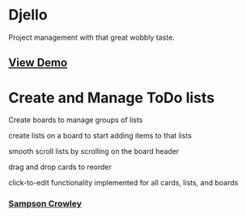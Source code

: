# Djello
Project management with that great wobbly taste.

## [View Demo](https://salty-lake-71247.herokuapp.com)

# Create and Manage ToDo lists

Create boards to manage groups of lists

create lists on a board to start adding items to that lists

smooth scroll lists by scrolling on the board header

drag and drop cards to reorder

click-to-edit functionality implemented for all cards, lists, and boards

### [Sampson Crowley](https://github.com/SampsonCrowley)
